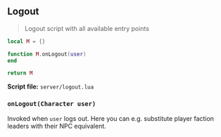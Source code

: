 ## Logout

> Logout script with all available entry points

```lua
local M = {}

function M.onLogout(user)
end

return M
```

**Script file:** `server/logout.lua`

### `onLogout(Character user)`

Invoked when `user` logs out. Here you can e.g. substitute player faction leaders with their NPC equivalent.